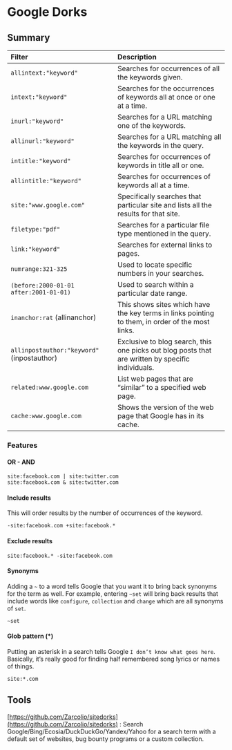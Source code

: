 # Google Dorks


## Summary

| Filter                                     | Description                                                  |
| :----------------------------------------- | :----------------------------------------------------------- |
| `allintext:"keyword"`                      | Searches for occurrences of all the keywords given.          |
| `intext:"keyword"`                         | Searches for the occurrences of keywords all at once or one at a time. |
| `inurl:"keyword"`                          | Searches for a URL matching one of the keywords.             |
| `allinurl:"keyword"`                       | Searches for a URL matching all the keywords in the query.   |
| `intitle:"keyword"`                        | Searches for occurrences of keywords in title all or one.    |
| `allintitle:"keyword"`                     | Searches for occurrences of keywords all at a time.          |
| `site:"www.google.com"`                    | Specifically searches that particular site and lists all the results for that site. |
| `filetype:"pdf"`                           | Searches for a particular file type mentioned in the query.  |
| `link:"keyword"`                           | Searches for external links to pages.                        |
| `numrange:321-325`                         | Used to locate specific numbers in your searches.            |
| `(before:2000-01-01 after:2001-01-01)`     | Used to search within a particular date range.               |
| `inanchor:rat` (allinanchor)               | This shows sites which have the key terms in links pointing to them, in order of the most links. |
| `allinpostauthor:"keyword"` (inpostauthor) | Exclusive to blog search, this one picks out blog posts that are written by specific individuals. |
| `related:www.google.com`                   | List web pages that are “similar” to a specified web page.   |
| `cache:www.google.com`                     | Shows the version of the web page that Google has in its cache. |


### Features

#### OR - AND

```
site:facebook.com | site:twitter.com
site:facebook.com & site:twitter.com
```

#### Include results

This will order results by the number of occurrences of the keyword.
```
-site:facebook.com +site:facebook.*
```

#### Exclude results

```
site:facebook.* -site:facebook.com
```

#### Synonyms

Adding a `~` to a word tells Google that you want it to bring back synonyms for the term as well. For example, entering `~set` will bring back results that include words like `configure`, `collection` and `change` which are all synonyms of `set`.
```
~set
```

#### Glob pattern (*)

Putting an asterisk in a search tells Google `I don’t know what goes here`. Basically, it’s really good for finding half remembered song lyrics or names of things.
```
site:*.com
```

## Tools

[https://github.com/Zarcolio/sitedorks](https://github.com/Zarcolio/sitedorks) : Search Google/Bing/Ecosia/DuckDuckGo/Yandex/Yahoo for a search term with a default set of websites, bug bounty programs or a custom collection.